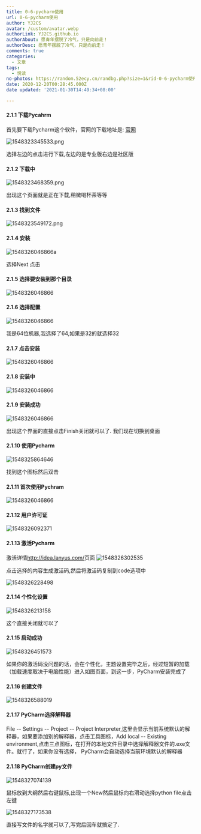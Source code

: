 ```yaml
---
title: 0-6-pycharm使用
url: 0-6-pycharm使用
author: YJ2CS
avatar: /custom/avatar.webp
authorLink: YJ2CS.github.io
authorAbout: 愿青年摆脱了冷气，只是向前走！
authorDesc: 愿青年摆脱了冷气，只是向前走！
comments: true
categories:
  - 文章
tags:
  - 悦读
no-photos: https://random.52ecy.cn/randbg.php?size=1&rid-0-6-pycharm使用
date: 2020-12-20T00:28:45.000Z
date updated: '2021-01-30T14:49:34+08:00'

---
```


#### 2.1.1 下载Pycahrm

首先要下载Pycharm这个软件，官网的下载地址是: [官网](http://www.jetbrains.com/pycharm/download/#section=windows)

![1548323345533.png](1548323345533.png)

选择左边的点击进行下载,左边的是专业版右边是社区版

#### 2.1.2 下载中

![1548323468359.png](1548323468359.png)

出现这个页面就是正在下载,稍微喝杯茶等等

#### 2.1.3 找到文件

![1548323549172.png](1548323549172.png)

#### 2.1.4 安装

![1548326046866a](1548323670347.png)

选择Next 点击

#### 2.1.5 选择要安装到那个目录

![1548326046866](1548323759816.png)

#### 2.1.6 选择配置

![1548326046866](1548323826105.png)

我是64位机器,我选择了64,如果是32的就选择32

#### 2.1.7 点击安装

![1548326046866](1548323987883.png)

#### 2.1.8 安装中

![1548326046866](1548324083914.png)

#### 2.1.9 安装成功

![1548326046866](1548324124987.png)

出现这个界面的直接点击Finish关闭就可以了. 我们现在切换到桌面

#### 2.1.10 使用Pycharm

![1548325864646](1548325864646.png)

找到这个图标然后双击

#### 2.1.11 首次使用Pychram

![1548326046866](1548326046866.png)

#### 2.1.12 用户许可证

![1548326092371](1548326092371.png)

#### 2.1.13 激活Pycharm

激活详情<http://idea.lanyus.com/>页面
![1548326302535](1548326302535.png)

点击选择的内容生成激活码,然后将激活码复制到code选项中

![1548326228498](1548326228498.png)

#### 2.1.14 个性化设置

![1548326213158](1548326213158.png)

这个直接关闭就可以了

#### 2.1.15 启动成功

![1548326451573](1548326451573.png)

如果你的激活码没问题的话，会在个性化，主题设置完毕之后，经过短暂的加载（加载速度取决于电脑性能）进入如图页面，到这一步，PyCharm安装完成了

#### 2.1.16 创建文件

![1548326588019](1548326588019.png)

#### 2.1.17 PyCharm选择解释器

File -- Settings -- Project -- Project Interpreter,这里会显示当前系统默认的解释器，如果要添加别的解释器，点击工具图标，Add local -- Existing environment,点击三点图标，在打开的本地文件目录中选择解释器文件的.exe文件。就行了，如果你没有选择， PyCharm会自动选择当前环境默认的解释器

#### 2.1.18 PyCharm创建py文件

![1548327074139](1548327074139.png)

鼠标放到大纲然后右键鼠标,出现一个New然后鼠标向右滑动选择python file点击左键

![1548327173538](1548327173538.png)

直接写文件的名字就可以了,写完后回车就搞定了.
